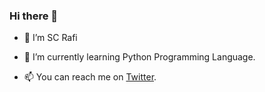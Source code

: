 ### Hi there 👋

- 👋 I’m SC Rafi
<!--- 👀 I’m interested in ...--->
- 🌱 I’m currently learning Python Programming Language.
<!--- 💞️ I’m looking to collaborate on ...--->
- 📫 You can reach me on <a href="https://twitter.com/mscrafi">Twitter</a>.

<!--
**MSCRAFI/MSCRAFI** is a ✨ _special_ ✨ repository because its `README.md` (this file) appears on your GitHub profile.

Here are some ideas to get you started:

- 🔭 I’m currently working on ...
- 🌱 I’m currently learning ...
- 👯 I’m looking to collaborate on ...
- 🤔 I’m looking for help with ...
- 💬 Ask me about ...
- 📫 How to reach me: ...
- 😄 Pronouns: ...
- ⚡ Fun fact: ...
-->
